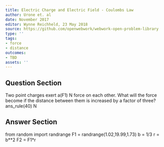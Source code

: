 ```yaml
---
title: Electric Charge and Electric Field - Coulombs Law
author: Urone et. al
date: November 2017
editor: Wynne Reichheld, 23 May 2018
source: https://github.com/openwebwork/webwork-open-problem-library
type: ''
tags:
- force
- distance
outcomes:
- TBD
assets: ''
---
```


## Question Section 

Two point charges exert a(F1) N force on each other. What will the force become if the distance between them is increased by a factor of three?
ans_rule(40) N



## Answer Section

from random import randrange
F1 = randrange(1.02,19.99,1.73)
b = 1/3
r = b**2
F2 = F1*r